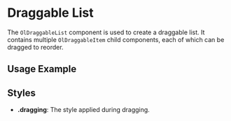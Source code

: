 # Draggable List

The `OlDraggableList` component is used to create a draggable list. It contains multiple `OlDraggableItem` child components, each of which can be dragged to reorder.

## Usage Example

<demo vue="../demo/draggable/basic.vue" github="https://github.com/Onion-L/onionl-ui/tree/main/packages/components/draggableList" />

## Styles

- **.dragging**: The style applied during dragging.
